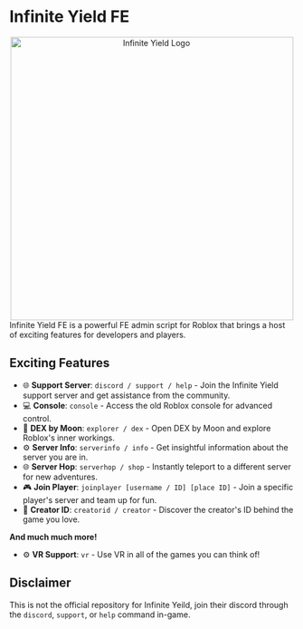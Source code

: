 # Infinite Yield FE
<div align="center">
  <img src="https://github.com/DarkNetworks/Infinite-Yield/assets/108237499/285ff938-7de6-4ad4-811e-e451d2d92694" width="500" height="500" alt="Infinite Yield Logo">
</div>
Infinite Yield FE is a powerful FE admin script for Roblox that brings a host of exciting features for developers and players.

## Exciting Features

- 🌐 **Support Server**: `discord / support / help` - Join the Infinite Yield support server and get assistance from the community.
- 💻 **Console**: `console` - Access the old Roblox console for advanced control.
- 🚀 **DEX by Moon**: `explorer / dex` - Open DEX by Moon and explore Roblox's inner workings.
- ⚙️ **Server Info**: `serverinfo / info` - Get insightful information about the server you are in.
- 🌐 **Server Hop**: `serverhop / shop` - Instantly teleport to a different server for new adventures.
- 🎮 **Join Player**: `joinplayer [username / ID] [place ID]` - Join a specific player's server and team up for fun.
- 👤 **Creator ID**: `creatorid / creator` - Discover the creator's ID behind the game you love.

**And much much more!**

- ⚙️ **VR Support**: `vr` - Use VR in all of the games you can think of!

## Disclaimer

This is not the official repository for Infinite Yeild, join their discord through the `discord`, `support`, or `help` command in-game.
